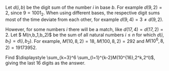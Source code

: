 Let $d(i,b)$ be the digit sum of the number $i$ in base $b$. For example $d(9,2)=2$, since $9=1001_2$.
When using different bases, the respective digit sums most of the time deviate from each other, for example $d(9,4)=3 \ne d(9,2)$.


However, for some numbers $i$ there will be a match, like $d(17,4)=d(17,2)=2$.
Let $ M(n,b_1,b_2)$ be the sum of all natural numbers $i \le n$ for which $d(i,b_1)=d(i,b_2)$.
For example, $M(10,8,2)=18$, $M(100,8,2)=292$ and $M(10^6,8,2)=19173952$.


Find $\displaystyle \sum_{k=3}^6 \sum_{l=1}^{k-2}M(10^{16},2^k,2^l)$, giving the last $16$ digits as the answer.